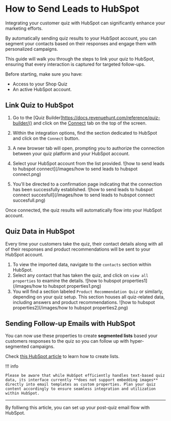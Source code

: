 # How to Send Leads to HubSpot

Integrating your customer quiz with HubSpot can significantly enhance your marketing efforts. 

By automatically sending quiz results to your HubSpot account, you can segment your contacts based on their responses and engage them with personalized campaigns. 

This guide will walk you through the steps to link your quiz to HubSpot, ensuring that every interaction is captured for targeted follow-ups.

Before starting, make sure you have:

- Access to your Shop Quiz
- An active HubSpot account.

## Link Quiz to HubSpot

1. Go to the [Quiz Builder]https://docs.revenuehunt.com/reference/quiz-builder/() and click on the [Connect](https://docs.revenuehunt.com/reference/quiz-builder/#connect) tab on the top of the screen.
2. Within the integration options, find the section dedicated to HubSpot and click on the `Connect` button.
3. A new browser tab will open, prompting you to authorize the connection between your quiz platform and your HubSpot account.
4. Select your HubSpot account from the list provided.
    ![how to send leads to hubspot connect](/images/how to send leads to hubspot connect.png)
    
5. You'll be directed to a confirmation page indicating that the connection has been successfully established.
    ![how to send leads to hubspot connect succesfull](/images/how to send leads to hubspot connect succesfull.png)

Once connected, the quiz results will automatically flow into your HubSpot account. 

## Quiz Data in HubSpot

Every time your customers take the quiz, their contact details along with all of their responses and product recommendations will be sent to your HubSpot account.

1. To view the imported data, navigate to the `contacts` section within HubSpot.
2. Select any contact that has taken the quiz, and click on `view all properties` to examine the details.
    ![how to hubspot properties1](/images/how to hubspot properties1.png)
3. You will find a section labeled `Product Recommendation Quiz` or similarly, depending on your quiz setup. This section houses all quiz-related data, including answers and product recommendations.
    ![how to hubspot properties2](/images/how to hubspot properties2.png)

## Sending Follow-up Emails with HubSpot

You can now use these properties to create **segmented lists** based your customers responses to the quiz so you can follow up with hyper-segmented campaigns.

Check [this HubSpot article](https://knowledge.hubspot.com/lists/create-active-or-static-lists) to learn how to create lists.

!!! info

    Please be aware that while HubSpot efficiently handles text-based quiz data, its interface currently **does not support embedding images** directly into email templates as custom properties. Plan your quiz content accordingly to ensure seamless integration and utilization within HubSpot.

---
By folliwng this article, you can set up your post-quiz email flow with HubSpot.
